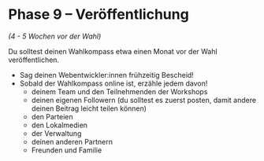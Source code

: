 # Phase 9 – Veröffentlichung

*(4 - 5 Wochen vor der Wahl)*

Du solltest deinen Wahlkompass etwa einen Monat vor der Wahl veröffentlichen.

- Sag deinen Webentwickler:innen frühzeitig Bescheid!
- Sobald der Wahlkompass online ist, erzähle jedem davon!
  - deinem Team und den Teilnehmenden der Workshops
  - deinen eigenen Followern (du solltest es zuerst posten, damit andere deinen Beitrag leicht teilen können)
  - den Parteien
  - den Lokalmedien
  - der Verwaltung
  - deinen anderen Partnern
  - Freunden und Familie